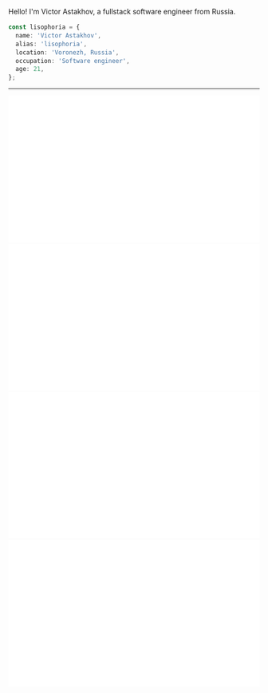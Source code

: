 Hello! I'm Victor Astakhov, a fullstack software engineer from Russia.

```typescript
const lisophoria = {
  name: 'Victor Astakhov',
  alias: 'lisophoria',
  location: 'Voronezh, Russia',
  occupation: 'Software engineer',
  age: 21,
};
```
---
![](https://raw.githubusercontent.com/lisophoria/github-stats/master/generated/overview.svg#gh-dark-mode-only)
![](https://raw.githubusercontent.com/lisophoria/github-stats/master/generated/overview.svg#gh-light-mode-only)
![](https://raw.githubusercontent.com/lisophoria/github-stats/master/generated/languages.svg#gh-dark-mode-only)
![](https://raw.githubusercontent.com/lisophoria/github-stats/master/generated/languages.svg#gh-light-mode-only)
